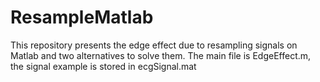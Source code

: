 # ResampleMatlab
This repository presents the edge effect due to resampling signals on Matlab and two alternatives to solve them. The main file is EdgeEffect.m, the signal example is stored in ecgSignal.mat
